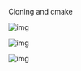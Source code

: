 
Cloning and cmake

![img](https://github.com/avinashbarnwal/gsoc/blob/master/images/easy_test2_1.png)

![img](https://github.com/avinashbarnwal/gsoc/blob/master/images/easy_test2_2.png)

![img](https://github.com/avinashbarnwal/gsoc/blob/master/images/easy_test2_3.png)
